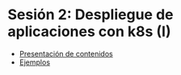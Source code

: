 # Sesión 2: Despliegue de aplicaciones con k8s (I)

* [Presentación de contenidos](presentacion_sesion2.pdf)
* [Ejemplos](ejemplos)